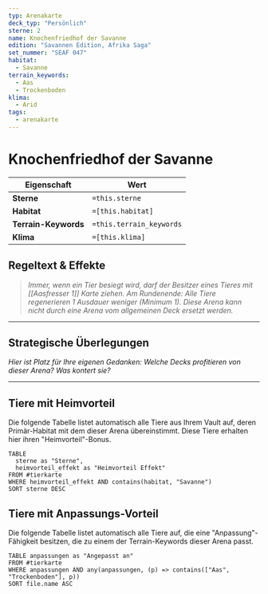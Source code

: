 ```yaml
---
typ: Arenakarte
deck_typ: "Persönlich"
sterne: 2
name: Knochenfriedhof der Savanne
edition: "Savannen Edition, Afrika Saga"
set_nummer: "SEAF 047"
habitat:
  - Savanne
terrain_keywords:
  - Aas
  - Trockenboden
klima:
  - Arid
tags:
  - arenakarte
---
```


# Knochenfriedhof der Savanne

| Eigenschaft | Wert |
|---|---|
| **Sterne** | `=this.sterne` |
| **Habitat** | `=[this.habitat]` |
| **Terrain-Keywords** | `=this.terrain_keywords` |
| **Klima** | `=[this.klima]` |

## Regeltext & Effekte

> *Immer, wenn ein Tier besiegt wird, darf der Besitzer eines Tieres mit [[Aasfresser 1]] Karte ziehen. Am Rundenende: Alle Tiere regenerieren 1 Ausdauer weniger (Minimum 1). Diese Arena kann nicht durch eine Arena vom allgemeinen Deck ersetzt werden.*

---
## Strategische Überlegungen

*Hier ist Platz für Ihre eigenen Gedanken: Welche Decks profitieren von dieser Arena? Was kontert sie?*

---
## Tiere mit Heimvorteil

Die folgende Tabelle listet automatisch alle Tiere aus Ihrem Vault auf, deren Primär-Habitat mit dem dieser Arena übereinstimmt. Diese Tiere erhalten hier ihren "Heimvorteil"-Bonus.

```dataview
TABLE
  sterne as "Sterne",
  heimvorteil_effekt as "Heimvorteil Effekt"
FROM #tierkarte
WHERE heimvorteil_effekt AND contains(habitat, "Savanne")
SORT sterne DESC
```

## Tiere mit Anpassungs-Vorteil

Die folgende Tabelle listet automatisch alle Tiere auf, die eine "Anpassung"-Fähigkeit besitzen, die zu einem der Terrain-Keywords dieser Arena passt.

``` dataview
TABLE anpassungen as "Angepasst an"
FROM #tierkarte
WHERE anpassungen AND any(anpassungen, (p) => contains(["Aas", "Trockenboden"], p))
SORT file.name ASC
